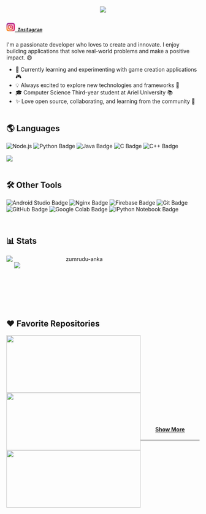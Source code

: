 <h1 align="center">
  <a href="https://git.io/typing-svg">
    <img src="https://readme-typing-svg.herokuapp.com/?lines=Hi%20there!%20👋;%20I'm%20Orel%20Zamler;&center=true&size=30">
  </a>
</h1>

<!-- Connect with Me -->
<h5 align="left">
  <code><a href="https://www.instagram.com/orelzamler/" title="Instagram Profile"><img width="22" src="images/instagram.svg"> Instagram</a></code>
</h5>

<!-- About Me -->
I'm a passionate developer who loves to create and innovate. I enjoy building applications that solve real-world problems and make a positive impact. 😄

- 🌱 Currently learning and experimenting with game creation applications 🎮
- 💡 Always excited to explore new technologies and frameworks 🚀
- 🎓 Computer Science Third-year student at Ariel University 📚
- ✨ Love open source, collaborating, and learning from the community 🌟
<br/><br/>

<!-- Skills -->
## 🌎 Languages 

![Node.js](https://img.shields.io/badge/Node.js-JavaScript-black?style=flat&logo=node.js) 
![Python Badge](https://img.shields.io/badge/-Python-black?style=flat&logo=python) 
![Java Badge](https://img.shields.io/badge/-Java-black?style=flat&logo=java) 
![C Badge](https://img.shields.io/badge/-C-black?style=flat) 
![C++ Badge](https://img.shields.io/badge/-C++-black?style=flat&logo=c%2B%2B) 
<!-- ![Racket Badge](https://img.shields.io/badge/-Racket-black?style=flat) -->

<div align=left>
    <a href="https://github.com/anuraghazra/github-readme-stats">
      <img width=325 align="center" src="https://github-readme-stats.vercel.app/api/top-langs/?username=orelz890&hide=c%23,powershell,Mathematica,Ruby,Objective-C,Objective-C%2b%2b,Cuda&title_color=61dafb&text_color=ffffff&icon_color=61dafb&bg_color=20232a&langs_count=8&layout=compact&border_color=61dafb&hide_border=true" />
    </a>
</div>
<br/>

## 🛠️ Other Tools

![Android Studio Badge](https://img.shields.io/badge/-Android%20Studio-black?style=flat&logo=android-studio) 
![Nginx Badge](https://img.shields.io/badge/-Nginx-black?style=flat&logo=nginx) 
![Firebase Badge](https://img.shields.io/badge/-Firebase-black?style=flat&logo=firebase) 
![Git Badge](https://img.shields.io/badge/-Git-black?style=flat&logo=git) 
![GitHub Badge](https://img.shields.io/badge/-GitHub-181717?style=flat&logo=github) 
![Google Colab Badge](https://img.shields.io/badge/Google%20Colab-black?style=flat&logo=google-colab) 
![IPython Notebook Badge](https://img.shields.io/badge/Notebook-.ipynb-black?style=flat)


<br/>


<!-- Stats -->
## 📊 Stats
<div width="100%" align="center">
    <a href="https://github.com/denvercoder1/github-readme-streak-stats" title="Go to Source">
      <img align="left" width=390 src="https://github-readme-streak-stats.herokuapp.com/?user=orelz890&theme=react&border=61dafb&hide_border=true" alt="zumrudu-anka" />
    </a>
    <a href="https://github.com/anuraghazra/github-readme-stats" title="Go to Source">
      <img align="left" width=390 src="https://github-readme-stats.vercel.app/api?username=orelz890&show_icons=true&theme=react&border_color=61dafb&hide_border=true" style="margin-left: 20px;" />
    </a>
</div>
<br/><br/><br/><br/><br/><br/><br/><br/>

<!-- Repositories -->
## ❤️ Favorite Repositories
<div width="100%" align="center">
  <a align="left" href="https://github.com/orelz890/Instafoodies_final_project" title="Instafoodies-Final-Project"><img align="left" height="150" src="https://github-readme-stats.vercel.app/api/pin/?username=orelz890&repo=Instafoodies_final_project&theme=react&border_color=61dafb&border_radius=10" style="margin-right: 20px;" width="350">
  </a>
  
  <a align="left" href="https://github.com/orelz890/SE_Smarter_Foodies_App" title="Data Structures"><img align="left" height="150" src="https://github-readme-stats.vercel.app/api/pin/?username=orelz890&repo=SE_Smarter_Foodies_App&theme=react&border_color=61dafb&border_radius=10" width="350" >
  </a>
</div>

<br/><br/><br/><br/><br/><br/>

<div width="100%" align="center">
  <a align="left" href="https://github.com/orelz890/CS231n_Assignments_And_Summary" title="Instafoodies-Final-Project"><img align="left" height="150" src="https://github-readme-stats.vercel.app/api/pin/?username=orelz890&repo=CS231n_Assignments_And_Summary&theme=react&border_color=61dafb&border_radius=10" style="margin-right: 20px;" width="350">
  </a>
  
</div>

<br/><br/><br/><br/><br/><br/>

<h4 align="center">
  <a href="https://github.com/orelz890?tab=repositories" title="Show Repositories">Show More</a>
</h4>
<hr/>
